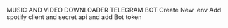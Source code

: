 MUSIC AND VIDEO DOWNLOADER TELEGRAM BOT
Create New .env
Add spotify client and secret api and add Bot token
